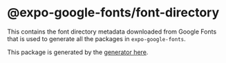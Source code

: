 # @expo-google-fonts/font-directory

This contains the font directory metadata downloaded from Google Fonts that is used to generate all the packages in `expo-google-fonts`.

This package is generated by the [generator here](https://github.com/expo/google-fonts/tree/master/packages/generator#readme).
